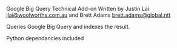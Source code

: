 Google Big Query Technical Add-on
Written by Justin Lai <jlai@woolworths.com.au> and Brett Adams <brett.adams@global.ntt>

Queries Google Big Query and indexes the result.

Python dependancies included